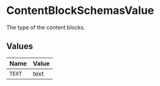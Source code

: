 # ContentBlockSchemasValue

The type of the content blocks.


## Values

| Name   | Value  |
| ------ | ------ |
| `TEXT` | text   |